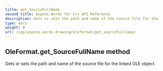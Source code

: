 ```yaml
---
title: get_SourceFullName
second_title: Aspose.Words for C++ API Reference
description: Gets or sets the path and name of the source file for the linked OLE object. 
type: docs
weight: 0
url: /cpp/aspose.words.drawing/oleformat/get_sourcefullname/
---
```

## OleFormat.get_SourceFullName method


Gets or sets the path and name of the source file for the linked OLE object. 

